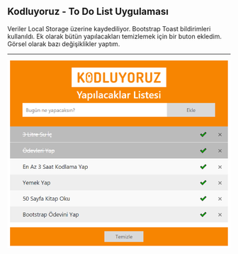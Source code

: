 ##                                                   Kodluyoruz - To Do List Uygulaması

Veriler Local Storage üzerine kaydediliyor. Bootstrap Toast bildirimleri kullanıldı. Ek olarak bütün yapılacakları temizlemek için bir buton ekledim. Görsel olarak bazı değişiklikler yaptım. 

---

![proje_görseli](img\todolist.PNG)




